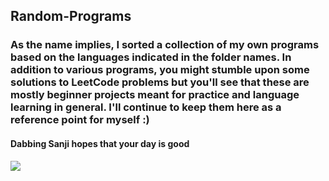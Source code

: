 <h2>Random-Programs</h2>
<h3>As the name implies, I sorted a collection of my own programs based on the languages indicated in the folder names. In addition to various programs, you might stumble upon some solutions to LeetCode problems but you'll see that these are mostly beginner projects meant for practice and language learning in general. I'll continue to keep them here as a reference point for myself :) </h3>

<h4>Dabbing Sanji hopes that your day is good</h4>
<img src="https://github.com/codingsanji/random-programs/assets/165115144/8f8fc342-b25a-475e-b51c-a0a91f0e8c67">
